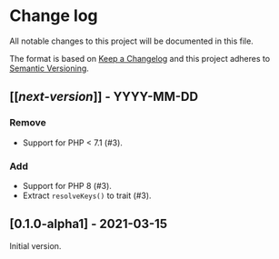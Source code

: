 # Change log
All notable changes to this project will be documented in this file.

The format is based on [Keep a Changelog](http://keepachangelog.com/)
and this project adheres to [Semantic Versioning](http://semver.org/).

## [[*next-version*]] - YYYY-MM-DD
### Remove
- Support for PHP < 7.1 (#3).

### Add
- Support for PHP 8 (#3).
- Extract `resolveKeys()` to trait (#3).

## [0.1.0-alpha1] - 2021-03-15
Initial version.
